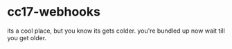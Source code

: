 # cc17-webhooks

its a cool place, but you know its gets colder. you're bundled up now wait till you get older.
